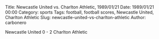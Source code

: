 Title: Newcastle United vs. Charlton Athletic, 1989/01/21
Date: 1989/01/21 00:00
Category: sports
Tags: football, football scores, Newcastle United, Charlton Athletic
Slug: newcastle-united-vs-charlton-athletic
Author: carbonero


Newcastle United 0 - 2 Charlton Athletic
